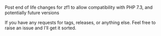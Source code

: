Post end of life changes for zf1 to allow compatibility with PHP 7.3, and potentially future versions

If you have any requests for tags, releases, or anything else. Feel free to raise an issue and I'll get it sorted.
